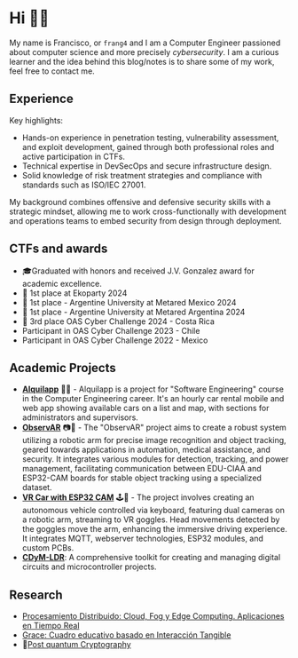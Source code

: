 # Hi 👋🏻

My name is Francisco, or `frang4` and I am a Computer Engineer passioned about computer science and more precisely _cybersecurity_. I am a curious learner and the idea behind this blog/notes is to share some of my work, feel free to contact me.

## Experience

Key highlights:
* Hands-on experience in penetration testing, vulnerability assessment, and exploit development, gained through both professional roles and active participation in CTFs.
* Technical expertise in DevSecOps and secure infrastructure design.
* Solid knowledge of risk treatment strategies and compliance with standards such as ISO/IEC 27001.

My background combines offensive and defensive security skills with a strategic mindset, allowing me to work cross-functionally with development and operations teams to embed security from design through deployment.

## CTFs and awards
* 🎓Graduated with honors and received J.V. Gonzalez award for academic excellence.
* 🥇 1st place at Ekoparty 2024
* 🥇 1st place - Argentine University at Metared Mexico 2024
* 🥇 1st place - Argentine University at Metared Argentina 2024
* 🥉 3rd place OAS Cyber Challenge 2024 - Costa Rica
* Participant in OAS Cyber Challenge 2023 - Chile
* Participant in OAS Cyber Challenge 2022 - Mexico

## Academic Projects
- **[Alquilapp](https://github.com/frang4/Alquilapp)** 🚗📱 - Alquilapp is a project for "Software Engineering" course in the Computer Engineering career. It's an hourly car rental mobile and web app showing available cars on a list and map, with sections for administrators and supervisors.
- **[ObservAR](https://github.com/laureanobruno/ObservAR)** 📷🤖 - The "ObservAR" project aims to create a robust system utilizing a robotic arm for precise image recognition and object tracking, geared towards applications in automation, medical assistance, and security. It integrates various modules for detection, tracking, and power management, facilitating communication between EDU-CIAA and ESP32-CAM boards for stable object tracking using a specialized dataset.
- **[VR Car with ESP32 CAM](https://github.com/tpII/2023-A1-VR-ESP32CAM)** 🕹️🚗 - The project involves creating an autonomous vehicle controlled via keyboard, featuring dual cameras on a robotic arm, streaming to VR goggles. Head movements detected by the goggles move the arm, enhancing the immersive driving experience. It integrates MQTT, webserver technologies, ESP32 modules, and custom PCBs.
- **[CDyM-LDR](https://github.com/frang4/CDyM-LDR)**: A comprehensive toolkit for creating and managing digital circuits and microcontroller projects.

## Research
- [Procesamiento Distribuido: Cloud, Fog y Edge Computing. Aplicaciones en Tiempo Real](https://wicc2024.unp.edu.ar/evento/galeria-de-posters/menu-pdp/procesamiento-distribuido-cloud-fog-y-edge-computing-aplicaciones-en-tiempo-real)
- [Grace: Cuadro educativo basado en Interacción Tangible](https://ciytt.info.unlp.edu.ar/informatica-desarrollo-un-cuadro-educativo-basado-en-interaccion-tangible/)
- 🔐[Post quantum Cryptography](/posts/research/pqc/notes/)
